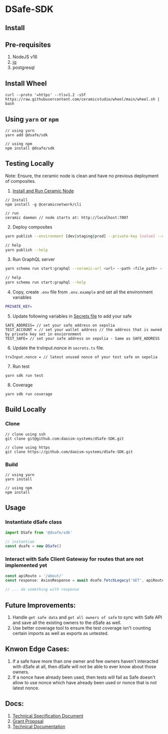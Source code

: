 # DSafe-SDK

## Install

## Pre-requisites

1. NodeJS v16
2. [jq](https://jqlang.github.io/jq/download/)
3. postgresql

## Install Wheel

```
curl --proto '=https' --tlsv1.2 -sSf https://raw.githubusercontent.com/ceramicstudio/wheel/main/wheel.sh | bash
```

## Using `yarn` or `npm`

```
// using yarn
yarn add @dsafe/sdk

// using npm
npm install @dsafe/sdk
```

## Testing Locally

Note: Ensure, the ceramic node is clean and have no previous deployment of composites.

1. [Install and Run Ceramic Node](https://developers.ceramic.network/docs/protocol/js-ceramic/guides/ceramic-nodes/running-locally)
```
// Install
npm install -g @ceramicnetwork/cli

// run
ceramic daemon // node starts at: http://localhost:7007
```

2. Deploy composites
```bash
yarn publish --environment [dev|staging|prod] --private-key [value] --ceramic-url [value]

// help
yarn publish --help
```

3. Run GraphQL server
```bash
yarn schema run start:graphql --ceramic-url <url> --path <file_path> --private-key <key> [--port <port_number>]

// help
yarn schema run start:graphql --help
```

4. Copy, create `.env` file from `.env.example` and set all the environment variables
```bash
PRIVATE_KEY=
```

5. Update following variables in [Secrets file](./test/secrets.ts) to add your safe
```
SAFE_ADDRESS= // set your safe address on sepolia
TEST_ACCOUNT = // set your wallet address // the address that is owned by private key set in envioronment
TEST_SAFE= // set your safe address on sepolia - Same as SAFE_ADDRESS
```

6. Update the trxInput.nonce in `secrets.ts` file.
```
trxInput.nonce = // latest unused nonce of your test safe on sepolia
```

7. Run test
```
yarn sdk run test
```

8. Coverage
```
yarn sdk run coverage
```

## Build Locally

### Clone

```
// clone using ssh
git clone git@github.com:daoism-systems/dSafe-SDK.git

// clone using https
git clone https://github.com/daoism-systems/dSafe-SDK.git
```

### Build

```
// using yarn
yarn install

// using npm
npm install
```

## Usage

### Instantiate dSafe class

```typescript
import DSafe from '@dsafe/sdk'

// instantiae
const dsafe = new DSafe()
```

### Interact with Safe Client Gateway for routes that are not implemented yet

```typescript
const apiRoute = '/about/'
const response: AxiosResponse = await dsafe.fetchLegacy('GET', apiRoute)

// ... do something with response
```

## Future Improvements:
1. Handle `get safe data` and `get all owners of safe` to sync with Safe API and save all the existing owners to the dSafe as well.
2. Use better coverage tool to ensure the test coverage isn't counting certain imports as well as exports as untested.

## Knwon Edge Cases:
1. If a safe have more than one owner and few owners haven't interacted with dSafe at all, then dSafe will not be able to ever know about those owners.
2. If a nonce have already been used, then tests will fail as Safe doesn't allow to use nonce which have already been used or nonce that is not latest nonce.

## Docs:

1. [Technical Specification Document](https://mirror.xyz/0013700.eth/89eXlnvtFN7r4J1OzmP0sYx7koJOeXacpR9OqkGV5Wk)
2. [Grant Proposal](https://app.charmverse.io/safe-grants-program/page-5195256681472322)
3. [Technical Documentation](./docs//technical-guide.md)
